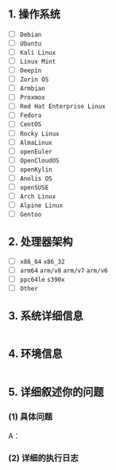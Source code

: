 <!-- 这是隐藏的信息

在提交前请阅读下面的内容：

⚠️如果方便的话请优先在 GitHub 官方仓库提交 Issue！
⚠️如果在使用过程中遇到问题需要帮助，请严格按照模板提交反馈！
⚠️如果是意见与建议类问题则不需要使用此模板，自行清除所有模板内容！

⚠️请_完整_填写以下模板描述问题，否则反馈将会被系统关闭。
⚠️请_完整_填写以下模板描述问题，否则反馈将会被系统关闭。
⚠️请_完整_填写以下模板描述问题，否则反馈将会被系统关闭。
（重要的事情说三遍😉）

点击编辑器上方的 Preview 图标可预览效果

-->

<!-- 👆这样括起来的信息将被隐藏，填写时注意不要写在里面。 -->

## 1. 操作系统
<!-- 将中括号内的 "空格" 替换为 "x" ，即为选中，例：" - [x] 是 " -->
- [ ] `Debian`
- [ ] `Ubuntu`
- [ ] `Kali Linux`
- [ ] `Linux Mint`
- [ ] `Deepin`
- [ ] `Zorin OS`
- [ ] `Armbian`
- [ ] `Proxmox`
- [ ] `Red Hat Enterprise Linux`
- [ ] `Fedora`
- [ ] `CentOS`
- [ ] `Rocky Linux`
- [ ] `AlmaLinux`
- [ ] `openEuler`
- [ ] `OpenCloudOS`
- [ ] `openKylin`
- [ ] `Anolis OS`
- [ ] `openSUSE`
- [ ] `Arch Linux`
- [ ] `Alpine Linux`
- [ ] `Gentoo`

## 2. 处理器架构
<!-- 将中括号内的 "空格" 替换为 "x" ，即为选中，例：" - [x] 否 " -->
- [ ] `x86_64` `x86_32`
- [ ] `arm64` `arm/v8` `arm/v7` `arm/v6`
- [ ] `ppc64le` `s390x`
- [ ] `Other`

## 3. 系统详细信息
<!-- 请执行命令 "cat /etc/os-release"，并将输出结果粘贴在下方 -->
```

```

## 4. 环境信息
<!-- 请执行命令 "uname -a"，并将输出结果粘贴在下方 -->
```

```

## 5. 详细叙述你的问题
### (1) 具体问题
A：


### (2) 详细的执行日志
<!-- 请在此处粘贴详细完整的日志，从执行脚本开始到结束。 -->
```

```
